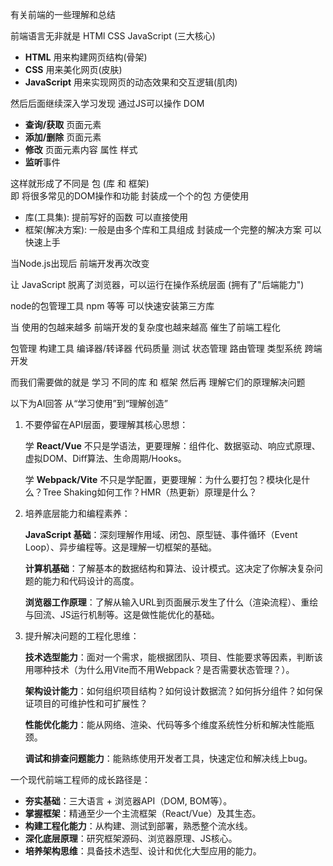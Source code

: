有关前端的一些理解和总结  

前端语言无非就是 HTMl CSS JavaScript (三大核心)
* **HTML** 用来构建网页结构(骨架)
* **CSS** 用来美化网页(皮肤)
* **JavaScript** 用来实现网页的动态效果和交互逻辑(肌肉)

然后后面继续深入学习发现 通过JS可以操作 DOM
* **查询/获取** 页面元素
* **添加/删除** 页面元素
* **修改** 页面元素内容 属性 样式
* **监听**事件

这样就形成了不同是 包 (库 和 框架)  
即 将很多常见的DOM操作和功能 封装成一个个的包 方便使用

* 库(工具集): 提前写好的函数  可以直接使用
* 框架(解决方案): 一般是由多个库和工具组成  封装成一个完整的解决方案  可以快速上手

当Node.js出现后 前端开发再次改变  

让 JavaScript 脱离了浏览器，可以运行在操作系统层面  (拥有了"后端能力")

node的包管理工具 npm 等等 可以快速安装第三方库  

当 使用的包越来越多 前端开发的复杂度也越来越高 催生了前端工程化

包管理 构建工具 编译器/转译器 代码质量 测试 状态管理 路由管理 类型系统 跨端开发

而我们需要做的就是 学习 不同的库 和 框架 然后再 理解它们的原理解决问题


以下为AI回答 从“学习使用”到“理解创造”

1. 不要停留在API层面，要理解其核心思想：

    学 **React/Vue** 不只是学语法，更要理解：组件化、数据驱动、响应式原理、虚拟DOM、Diff算法、生命周期/Hooks。

    学 **Webpack/Vite** 不只是学配置，更要理解：为什么要打包？模块化是什么？Tree Shaking如何工作？HMR（热更新）原理是什么？

2. 培养底层能力和编程素养：

    **JavaScript 基础**：深刻理解作用域、闭包、原型链、事件循环（Event Loop）、异步编程等。这是理解一切框架的基础。

    **计算机基础**：了解基本的数据结构和算法、设计模式。这决定了你解决复杂问题的能力和代码设计的高度。

    **浏览器工作原理**：了解从输入URL到页面展示发生了什么（渲染流程）、重绘与回流、JS运行机制等。这是做性能优化的基础。

3. 提升解决问题的工程化思维：

    **技术选型能力**：面对一个需求，能根据团队、项目、性能要求等因素，判断该用哪种技术（为什么用Vite而不用Webpack？是否需要状态管理？）。

    **架构设计能力**：如何组织项目结构？如何设计数据流？如何拆分组件？如何保证项目的可维护性和可扩展性？

    **性能优化能力**：能从网络、渲染、代码等多个维度系统性分析和解决性能瓶颈。

    **调试和排查问题能力**：能熟练使用开发者工具，快速定位和解决线上bug。


一个现代前端工程师的成长路径是：

* **夯实基础**：三大语言 + 浏览器API（DOM, BOM等）。
* **掌握框架**：精通至少一个主流框架（React/Vue）及其生态。
* **构建工程化能力**：从构建、测试到部署，熟悉整个流水线。
* **深化底层原理**：研究框架源码、浏览器原理、JS核心。
* **培养架构思维**：具备技术选型、设计和优化大型应用的能力。

